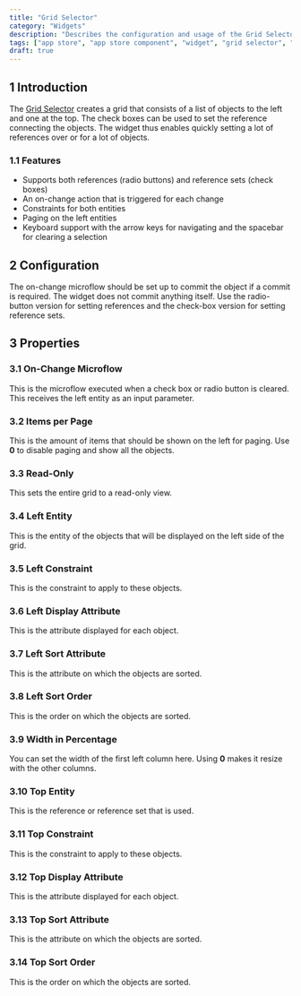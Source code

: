 ```yaml
---
title: "Grid Selector"
category: "Widgets"
description: "Describes the configuration and usage of the Grid Selector widget, which is available in the Mendix App Store."
tags: ["app store", "app store component", "widget", "grid selector", "platform support"]
draft: true
---
```


## 1 Introduction

The [Grid Selector](https://appstore.home.mendix.com/link/app/266/) creates a grid that consists of a list of objects to the left and one at the top. The check boxes can be used to set the reference connecting the objects. The widget thus enables quickly setting a lot of references over or for a lot of objects.

### 1.1 Features

* Supports both references (radio buttons) and reference sets (check boxes)
* An on-change action that is triggered for each change
* Constraints for both entities
* Paging on the left entities
* Keyboard support with the arrow keys for navigating and the spacebar for clearing a selection

## 2 Configuration

The on-change microflow should be set up to commit the object if a commit is required. The widget does not commit anything itself. Use the radio-button version for setting references and the check-box version for setting reference sets.

## 3 Properties

### 3.1 On-Change Microflow

This is the microflow executed when a check box or radio button is cleared. This receives the left entity as an input parameter.

### 3.2 Items per Page

This is the amount of items that should be shown on the left for paging. Use **0** to disable paging and show all the objects.

### 3.3 Read-Only

This sets the entire grid to a read-only view.

### 3.4 Left Entity

This is the entity of the objects that will be displayed on the left side of the grid.

### 3.5 Left Constraint

This is the constraint to apply to these objects.

### 3.6 Left Display Attribute

This is the attribute displayed for each object.

### 3.7 Left Sort Attribute

This is the attribute on which the objects are sorted.

### 3.8 Left Sort Order

This is the order on which the objects are sorted.

### 3.9 Width in Percentage

You can set the width of the first left column here. Using **0** makes it resize with the other columns.

### 3.10 Top Entity

This is the reference or reference set that is used.

### 3.11 Top Constraint

This is the constraint to apply to these objects.

### 3.12 Top Display Attribute

This is the attribute displayed for each object.

### 3.13 Top Sort Attribute

This is the attribute on which the objects are sorted.

### 3.14 Top Sort Order

This is the order on which the objects are sorted.
